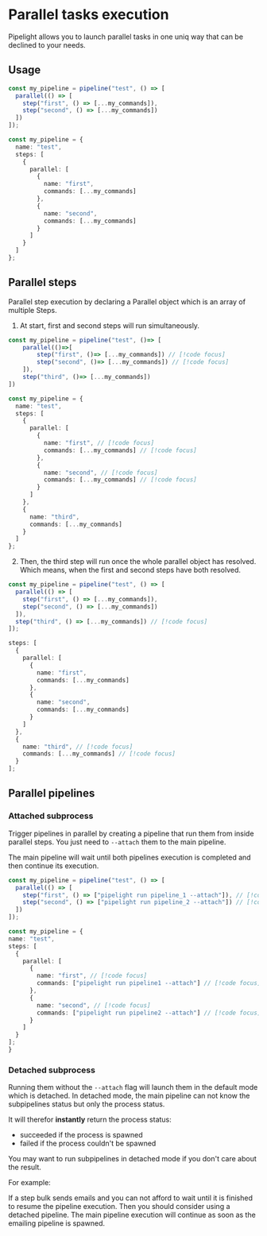 <script setup lang="ts">
import { api } from "@utils/preferences.ts";
</script>

# Parallel tasks execution

Pipelight allows you to launch parallel tasks in one uniq way
that can be declined to your needs.

## Usage

<div v-if="api.compositions">

```ts
const my_pipeline = pipeline("test", () => [
  parallel(() => [
    step("first", () => [...my_commands]),
    step("second", () => [...my_commands])
  ])
]);
```

</div>
<div v-else>

```ts
const my_pipeline = {
  name: "test",
  steps: [
    {
      parallel: [
        {
          name: "first",
          commands: [...my_commands]
        },
        {
          name: "second",
          commands: [...my_commands]
        }
      ]
    }
  ]
};
```

</div>

## Parallel steps

Parallel step execution by declaring a Parallel object
which is an array of multiple Steps.

1. At start, first and second steps will run simultaneously.

<div v-if="api.compositions">

```ts
const my_pipeline = pipeline("test", ()=> [
    parallel(()=>[
        step("first", ()=> [...my_commands]) // [!code focus]
        step("second", ()=> [...my_commands]) // [!code focus]
    ]),
    step("third", ()=> [...my_commands])
])
```

</div>
<div v-else>

```ts
const my_pipeline = {
  name: "test",
  steps: [
    {
      parallel: [
        {
          name: "first", // [!code focus]
          commands: [...my_commands] // [!code focus]
        },
        {
          name: "second", // [!code focus]
          commands: [...my_commands] // [!code focus]
        }
      ]
    },
    {
      name: "third",
      commands: [...my_commands]
    }
  ]
};
```

</div>

2. Then, the third step will run once the whole parallel object has resolved.
   Which means, when the first and second steps have both resolved.

<div v-if="api.compositions">

```ts
const my_pipeline = pipeline("test", () => [
  parallel(() => [
    step("first", () => [...my_commands]),
    step("second", () => [...my_commands])
  ]),
  step("third", () => [...my_commands]) // [!code focus]
]);
```

</div>
<div v-else>

```ts
steps: [
  {
    parallel: [
      {
        name: "first",
        commands: [...my_commands]
      },
      {
        name: "second",
        commands: [...my_commands]
      }
    ]
  },
  {
    name: "third", // [!code focus]
    commands: [...my_commands] // [!code focus]
  }
];
```

</div>

## Parallel pipelines

### Attached subprocess

Trigger pipelines in parallel by creating a pipeline that run them from inside parallel steps.
You just need to `--attach` them to the main pipeline.

The main pipeline will wait until both pipelines execution is completed
and then continue its execution.

<div v-if="api.compositions">

```ts
const my_pipeline = pipeline("test", () => [
  parallel(() => [
    step("first", () => ["pipelight run pipeline_1 --attach"]), // [!code focus]
    step("second", () => ["pipelight run pipeline_2 --attach"]) // [!code focus]
  ])
]);
```

</div>
<div v-else>

```ts
const my_pipeline = {
name: "test",
steps: [
  {
    parallel: [
      {
        name: "first", // [!code focus]
        commands: ["pipelight run pipeline1 --attach"] // [!code focus]
      },
      {
        name: "second", // [!code focus]
        commands: ["pipelight run pipeline2 --attach"] // [!code focus]
      }
    ]
  }
];
}
```

</div>

### Detached subprocess

Running them without the `--attach` flag will launch them in the default mode which is detached.
In detached mode, the main pipeline can not know the subpipelines status but only the process status.

It will therefor **instantly** return the process status:

- succeeded if the process is spawned
- failed if the process couldn't be spawned

You may want to run subpipelines in detached mode if you don't care about the result.

For example:

If a step bulk sends emails and you can not afford to wait until it is finished to resume the pipeline execution.
Then you should consider using a detached pipeline.
The main pipeline execution will continue as soon as the emailing pipeline is spawned.
